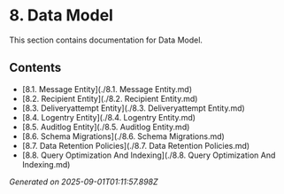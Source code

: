 # 8. Data Model

This section contains documentation for Data Model.

## Contents

- [8.1. Message Entity](./8.1. Message Entity.md)
- [8.2. Recipient Entity](./8.2. Recipient Entity.md)
- [8.3. Deliveryattempt Entity](./8.3. Deliveryattempt Entity.md)
- [8.4. Logentry Entity](./8.4. Logentry Entity.md)
- [8.5. Auditlog Entity](./8.5. Auditlog Entity.md)
- [8.6. Schema Migrations](./8.6. Schema Migrations.md)
- [8.7. Data Retention Policies](./8.7. Data Retention Policies.md)
- [8.8. Query Optimization And Indexing](./8.8. Query Optimization And Indexing.md)

*Generated on 2025-09-01T01:11:57.898Z*
